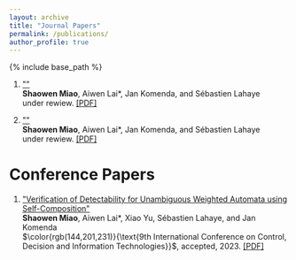 ```yaml
---
layout: archive
title: "Journal Papers"
permalink: /publications/
author_profile: true
---
```


{% include base_path %}
1. [""]()  
   **Shaowen Miao**, Aiwen Lai*, Jan Komenda, and S&eacute;bastien Lahaye  
   under rewiew. [[PDF]]()

2. [""]()  
   **Shaowen Miao**, Aiwen Lai*, Jan Komenda, and S&eacute;bastien Lahaye  
   under rewiew. [[PDF]]()

# Conference Papers
1. ["Verification of Detectability for Unambiguous Weighted Automata using Self-Composition"]()  
   **Shaowen Miao**, Aiwen Lai*, Xiao Yu, S&eacute;bastien Lahaye, and Jan Komenda  
   $\color{rgb(144,201,231)}{\text{9th International Conference on Control, Decision and Information Technologies}}$, accepted, 2023. [[PDF]](https://jiro-m.github.io/papers/23CoDIT.pdf)